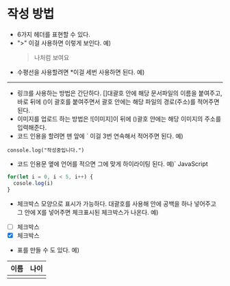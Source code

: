 # 작성 방법

- 6가지 헤더를 표현할 수 있다.
- ">" 이걸 사용하면 이렇게 보인다. 예)
  > 나처럼 보여요
- 수평선을 사용할려면 \*이걸 세번 사용하면 된다. 예)

---

- 링크를 사용하는 방법은 간단하다. []대괄호 안에 해당 문서파일의 이름을 붙여주고, 바로 뒤에 ()이 괄호를 붙여주면서 괄호 안에는 해당 파일의 경로(주소)를 적어주면 된다.
- 이미지를 업로드 하는 방법은 ![이미지]이 뒤에 ()괄호 안에는 해당 이미지의 주소를 입력해준다.
- 코드 인용을 할려면 맨 앞에 ` 이걸 3번 연속해서 적어주면 된다. 예)

```
console.log("작성중입니다.")
```

- 코드 인용문 옆에 언어를 적으면 그에 맞게 하이라이팅 된다. 예)` JavaScript

```JavaScript
for(let i = 0, i < 5, i++) {
  cosole.log(i)
}
```

- 체크박스 모양으로 표시가 가능하다. 대괄호를 사용해 안에 공백을 하나 넣어주고 그 안에 X를 넣어주면 체크표시된 체크박스가 나온다. 예)
- [ ] 체크박스
- [x] 체크박스
- 표를 만들 수 도 있다. 예)

| 이름 | 나이 |
| ---- | ---- |
|  |
